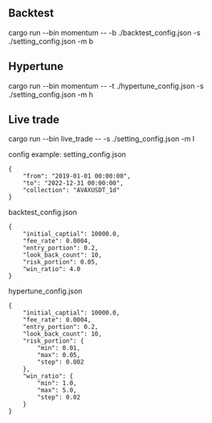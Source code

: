 ## Backtest
cargo run --bin momentum -- -b ./backtest_config.json -s ./setting_config.json -m b

## Hypertune
cargo run --bin momentum -- -t ./hypertune_config.json -s ./setting_config.json -m h

## Live trade
cargo run --bin live_trade -- -s ./setting_config.json -m l

config example:
setting_config.json
```
{
    "from": "2019-01-01 00:00:00",
    "to": "2022-12-31 00:00:00",
    "collection": "AVAXUSDT_1d"
}
```

backtest_config.json
```
{
    "initial_captial": 10000.0,
    "fee_rate": 0.0004,
    "entry_portion": 0.2,
    "look_back_count": 10,
    "risk_portion": 0.05,
    "win_ratio": 4.0
}
```

hypertune_config.json
```
{
    "initial_captial": 10000.0,
    "fee_rate": 0.0004,
    "entry_portion": 0.2,
    "look_back_count": 10,
    "risk_portion": {
        "min": 0.01,
        "max": 0.05,
        "step": 0.002
    },
    "win_ratio": {
        "min": 1.0,
        "max": 5.0,
        "step": 0.02
    }
}
```